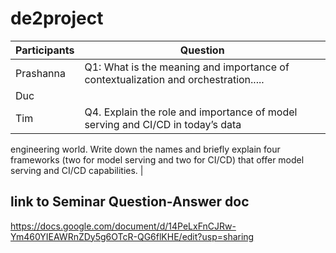 # de2project

| Participants  | Question      |
| ------------- | ------------- |
| Prashanna     |  Q1: What is the meaning and importance of contextualization and orchestration..... |
| Duc  |   |
| Tim            |   Q4.  Explain the role and importance of model serving and CI/CD in today’s data 
engineering world. Write down the names and briefly explain four frameworks (two 
for model serving and two for CI/CD) that offer model serving and CI/CD 
capabilities.   |

## link to Seminar Question-Answer doc  

https://docs.google.com/document/d/14PeLxFnCJRw-Ym460YIEAWRnZDy5g6OTcR-QG6flKHE/edit?usp=sharing
